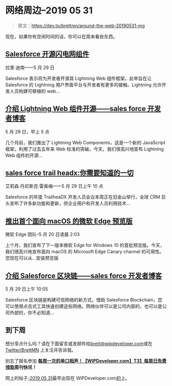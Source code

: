 # 网络周边–2019 05 31

> 原文：<https://dev.to/brettmn/around-the-web-20190531-jng>

现在，如果你有空闲时间的话，你可以在周末看些东西。

## [Salesforce 开源闪电网组件](https://www.zdnet.com/article/salesforce-open-sources-lightning-web-components/)

拉里·迪南——5 月 29 日

Salesforce 表示将为开发者开源其 Lightning Web 组件框架。此举旨在让 Salesforce 的 Lightning 用户界面平台与开发者有更多的接触。Lightning 允许开发人员构建可移植的 web…

## [介绍 Lightning Web 组件开源——sales force 开发者博客](http://r.socialstudio.radian6.com/c43d40a2-922e-48e2-a941-3189804773cd)

5 月 29 日，早上 5 点

几个月前，我们推出了 Lightning Web Components，这是一个新的 JavaScript 框架，利用了过去五年来 Web 标准的突破。今天，我们很高兴地宣布 Lightning Web 组件的开源…

## [sales force trail headx:你需要知道的一切](http://r.socialstudio.radian6.com/455e3984-6e64-446d-befb-619fc811fa7f)

艾莉森·丹尼斯克·雷奥梅——5 月 29 日上午 10 点

Salesforce 的年度 TrailheaDX 开发人员会议本周正在旧金山举行，全球 CRM 巨头宣布了许多新功能和更新，供企业用户和开发人员利用技术…

## [推出首个面向 macOS 的微软 Edge 预览版](https://blogs.windows.com/msedgedev/2019/05/20/microsoft-edge-macos-canary-preview/)

微软 Edge 团队–5 月 20 日凌晨 2:03

上个月，我们宣布了下一版本微软 Edge for Windows 10 的首批预览版。今天，我们很高兴地宣布面向 macOS 的 Microsoft Edge Canary channel 的可用性。您现在可以从…安装预览版

## [介绍 Salesforce 区块链——sales force 开发者博客](http://r.socialstudio.radian6.com/bcbd8f19-e18b-464e-831c-e13d8481faa8)

5 月 29 日上午 10:05

Salesforce 区块链是构建可信网络的新方式。借助 Salesforce Blockchain，您可以使用点击式工具快速创建这些网络。网络伙伴可以是公司内部的，也可以是公司外部的，你不必知道…

## 到下周

想分享点什么吗？请在下面留言或发邮件给[brett@wipdeveloper.com](//mailto:brett@wipdeveloper.com)或在 [Twitter/BrettMN](https://twitter.com/BrettMN) 上关注并告诉我。

别忘了报名参加 **[每周一次的单口相声！【WIPDeveloper.com】T3】每周日免费领取](https://wipdeveloper.com/newsletter/)周刊快讯！**

网上的帖子[-2019 05 31](https://wipdeveloper.com/around-the-web-20190531/)最早出现在 WIPDeveloper.com[的](https://wipdeveloper.com)上。